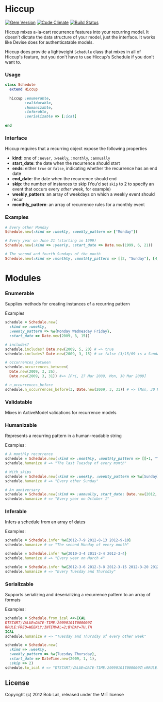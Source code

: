 # Hiccup

[![Gem Version](https://badge.fury.io/rb/hiccup.svg)](https://rubygems.org/gems/hiccup)
[![Code Climate](https://codeclimate.com/github/boblail/hiccup.svg)](https://codeclimate.com/github/boblail/hiccup)
[![Build Status](https://travis-ci.org/boblail/hiccup.svg)](https://travis-ci.org/boblail/hiccup)

Hiccup mixes a-la-cart recurrence features into your recurring model. It doesn't dictate the data structure of your model, just the interface. It works like Devise does for authenticatable models.

Hiccup does provide a lightweight `Schedule` class that mixes in all of Hiccup's feature, but you don't have to use Hiccup's Schedule if you don't want to.

### Usage

```ruby
class Schedule
  extend Hiccup
  
  hiccup :enumerable,
         :validatable,
         :humanizable,
         :inferable,
         :serializable => [:ical]
  
end
```

### Interface

Hiccup requires that a recurring object expose the following properties

  - **kind**: one of `:never`, `:weekly`, `:monthly`, `:annually`
  - **start_date**: the date when the recurrence should start
  - **ends**: either `true` or `false`, indicating whether the recurrence has an end date
  - **end_date**: the date when the recurrence should end
  - **skip**: the number of instances to skip (You'd set `skip` to 2 to specify an event that occurs every _other_ week, for example)
  - **weekly_pattern**: an array of weekdays on which a weekly event should recur
  - **monthly_pattern**: an array of recurrence rules for a monthly event

### Examples


```ruby
# Every other Monday
Schedule.new(:kind => :weekly, :weekly_pattern => ["Monday"])

# Every year on June 21 (starting in 1999)
Schedule.new(:kind => :yearly, :start_date => Date.new(1999, 6, 21))

# The second and fourth Sundays of the month
Schedule.new(:kind => :monthly, :monthly_pattern => [[2, "Sunday"], [4, "Sunday"]])
```


# Modules

### Enumerable

Supplies methods for creating instances of a recurring pattern

Examples

```ruby
schedule = Schedule.new(
  :kind => :weekly,
  :weekly_pattern => %w{Monday Wednesday Friday},
  :start_date => Date.new(2009, 3, 15))

# includes?
schedule.includes? Date.new(2009, 5, 20) # => true
schedule.includes? Date.new(2009, 3, 15) # => false (3/15/09 is a Sunday)

# occurrences_between
schedule.occurrences_between(
  Date.new(2009, 3, 26),
  Date.new(2009, 3, 31)) #=> [Fri, 27 Mar 2009, Mon, 30 Mar 2009]

# n_occurrences_before
schedule.n_occurrences_before(3, Date.new(2009, 3, 31)) # => [Mon, 30 Mar 2009, Fri, 27 Mar 2009, Wed, 25 Mar 2009]
```



### Validatable

Mixes in ActiveModel validations for recurrence models



### Humanizable

Represents a recurring pattern in a human-readable string

Examples:

```ruby
# A monthly recurrence
schedule = Schedule.new(:kind => :monthly, :monthly_pattern => [[-1, "Tuesday"]])
schedule.humanize # => "The last Tuesday of every month"

# With skips
schedule = Schedule.new(:kind => :weekly, :weekly_pattern => %w[Sunday], :skip => 2)
schedule.humanize # => "Every other Sunday"

# An anniversary
schedule = Schedule.new(:kind => :annually, start_date: Date.new(2012, 10, 1))
schedule.humanize # => "Every year on October 1"
```



### Inferable

Infers a schedule from an array of dates

Examples:

```ruby
schedule = Schedule.infer %w{2012-7-9 2012-8-13 2012-9-10}
schedule.humanize # => "The second Monday of every month"

schedule = Schedule.infer %w{2010-3-4 2011-3-4 2012-3-4}
schedule.humanize # => "Every year on March 4"

schedule = Schedule.infer %w{2012-3-6 2012-3-8 2012-3-15 2012-3-20 2012-3-27 2012-3-29}
schedule.humanize # => "Every Tuesday and Thursday"
```



### Serializable

Supports serializing and deserializing a recurrence pattern to an array of formats

Examples:

```ruby
schedule = Schedule.from_ical <<-ICAL
DTSTART;VALUE=DATE-TIME:20090101T000000Z
RRULE:FREQ=WEEKLY;INTERVAL=2;BYDAY=TU,TH
ICAL
schedule.humanize # => "Tuesday and Thursday of every other week"

schedule = Schedule.new(
  :kind => :weekly,
  :weekly_pattern => %w{Tuesday Thursday},
  :start_date => DateTime.new(2009, 1, 1),
  :skip => 2)
schedule.to_ical # => "DTSTART;VALUE=DATE-TIME:20090101T000000Z\nRRULE:FREQ=WEEKLY;INTERVAL=2;BYDAY=TU,TH\n"
```



## License

Copyright (c) 2012 Bob Lail, released under the MIT license
